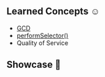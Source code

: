 ## Learned Concepts ☺️

* [GCD](https://de.wikipedia.org/wiki/Grand_Central_Dispatch)
* [performSelector()](https://developer.apple.com/documentation/objectivec/1418956-nsobject/1418764-performselector)
* Quality of Service
 


## Showcase 📱
